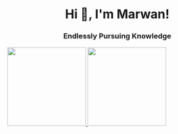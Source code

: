 <h1 align="center"> Hi 👋, I'm Marwan!</a></h1>
<h3 align="center">Endlessly Pursuing Knowledge</h3>

<p align="left">
  <a href="https://github.com/rijalmyd">
    <img height="180em" src="https://github-readme-stats-eight-theta.vercel.app/api?username=marwanhn&show_icons=true&theme=algolia&include_all_commits=true&count_private=true"/>
    <img height="180em" src="https://github-readme-stats-eight-theta.vercel.app/api/top-langs/?username=marwanhn&layout=compact&langs_count=8&theme=algolia"/>
  </a>
</p>

